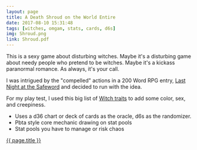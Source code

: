 ```yaml
---
layout: page
title: A Death Shroud on the World Entire
date: 2017-08-10 15:31:48
tags: [witches, omgam, stats, cards, d6s]
img: Shroud.png
link: Shroud.pdf
---
```


This is a sexy game about disturbing witches. Maybe it's a disturbing game about needy people who pretend to be witches. Maybe it's a kickass paranormal romance. As always, it's your call.

I was intrigued by the "compelled" actions in a 200 Word RPG entry, [Last Night at the Safeword](https://200wordrpg.github.io/2016/rpg/2016/04/14/LastNightattheSafeword.html) and decided to run with the idea.

For my play test, I used this big list of [Witch traits](http://dndwithpornstars.blogspot.com/2014/08/d100-witch-traits.html) to add some color, sex, and creepiness.

* Uses a d36 chart or deck of cards as the oracle, d6s as the randomizer.
* Pbta style core mechanic drawing on stat pools
* Stat pools you have to manage or risk chaos

<div class="img_row">
	<a href="{{ site.baseurl }}/pdf/{{ page.link }}"><img class="col three" src="{{ site.baseurl }}/img/{{ page.img}}" alt="" title="{{ page.title }}"/></a>
</div>
<div class="col three caption">
	<a href="{{ site.baseurl }}/pdf/{{ page.link }}">{{ page.title }}</a>
</div>
